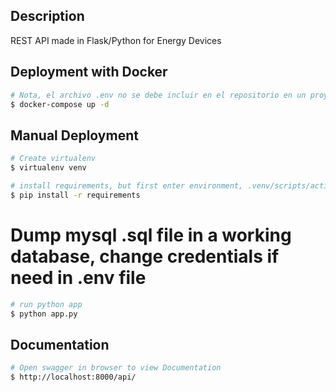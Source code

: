 ## Description

REST API made in Flask/Python for Energy Devices


## Deployment with Docker

```bash
# Nota, el archivo .env no se debe incluir en el repositorio en un proyecto en producción
$ docker-compose up -d
```

## Manual Deployment

```bash
# Create virtualenv
$ virtualenv venv
```

```bash
# install requirements, but first enter environment, .venv/scripts/active
$ pip install -r requirements
```

# Dump mysql .sql file in a working database, change credentials if need in .env file

```bash
# run python app
$ python app.py
```

## Documentation

```bash
# Open swagger in browser to view Documentation
$ http://localhost:8000/api/

```